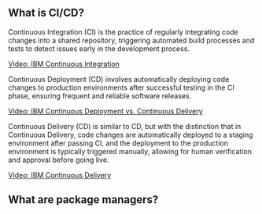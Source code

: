 ## What is CI/CD?

Continuous Integration (CI) is the practice of regularly integrating code changes into a shared repository, triggering automated build processes and tests to detect issues early in the development process.


[Video: IBM Continuous Integration](https://www.youtube.com/watch?v=1er2cjUq1UI)


Continuous Deployment (CD) involves automatically deploying code changes to production environments after successful testing in the CI phase, ensuring frequent and reliable software releases.

[Video: IBM Continuous Deployment vs. Continuous Delivery
](https://www.youtube.com/watch?v=LNLKZ4Rvk8w)


Continuous Delivery (CD) is similar to CD, but with the distinction that in Continuous Delivery, code changes are automatically deployed to a staging environment after passing CI, and the deployment to the production environment is typically triggered manually, allowing for human verification and approval before going live.


[Video: IBM Continuous Delivery](https://www.youtube.com/watch?v=2TTU5BB-k9U)

## What are package managers?
